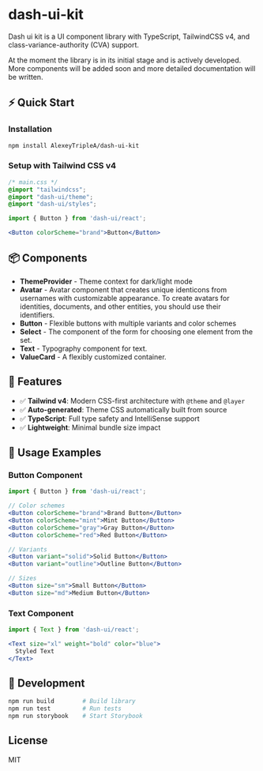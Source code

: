 # dash-ui-kit

Dash ui kit is a UI component library with TypeScript, TailwindCSS v4, and class-variance-authority (CVA) support.

At the moment the library is in its initial stage and is actively developed. More components will be added soon and more detailed documentation will be written.

## ⚡ Quick Start

### Installation

```bash
npm install AlexeyTripleA/dash-ui-kit
```

### Setup with Tailwind CSS v4

```css
/* main.css */
@import "tailwindcss";
@import "dash-ui/theme";
@import "dash-ui/styles";
```

```jsx
import { Button } from 'dash-ui/react';

<Button colorScheme="brand">Button</Button>
```

## 📦 Components

- **ThemeProvider** - Theme context for dark/light mode
- **Avatar** - Avatar component that creates unique identicons from usernames with customizable appearance. To create avatars for identities, documents, and other entities, you should use their identifiers.
- **Button** - Flexible buttons with multiple variants and color schemes
- **Select** - The component of the form for choosing one element from the set.
- **Text** - Typography component for text.
- **ValueCard** - A flexibly customized container.


## 🎨 Features

- ✅ **Tailwind v4**: Modern CSS-first architecture with `@theme` and `@layer`
- ✅ **Auto-generated**: Theme CSS automatically built from source
- ✅ **TypeScript**: Full type safety and IntelliSense support
- ✅ **Lightweight**: Minimal bundle size impact

## 🚀 Usage Examples

### Button Component

```jsx
import { Button } from 'dash-ui/react';

// Color schemes
<Button colorScheme="brand">Brand Button</Button>
<Button colorScheme="mint">Mint Button</Button>
<Button colorScheme="gray">Gray Button</Button>
<Button colorScheme="red">Red Button</Button>

// Variants
<Button variant="solid">Solid Button</Button>
<Button variant="outline">Outline Button</Button>

// Sizes
<Button size="sm">Small Button</Button>
<Button size="md">Medium Button</Button>
```

### Text Component

```jsx
import { Text } from 'dash-ui/react';

<Text size="xl" weight="bold" color="blue">
  Styled Text
</Text>
```

## 🔧 Development

```bash
npm run build        # Build library
npm run test         # Run tests
npm run storybook    # Start Storybook
```

## License

MIT
